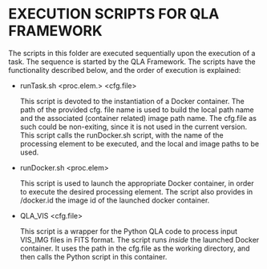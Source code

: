 
EXECUTION SCRIPTS FOR QLA FRAMEWORK
===================================

The scripts in this folder are executed sequentially upon the execution of a
task. The sequence is started by the QLA Framework.  The scripts have the
functionality described below, and the order of execution is explained:

 * runTask.sh <proc.elem.> <cfg.file>

   This script is devoted to the instantiation of a Docker container. The path
   of the provided cfg. file name is used to build the local path name and the
   associated (container related) image path name.  The cfg.file as such could
   be non-exiting, since it is not used in the current version.  This script
   calls the runDocker.sh script, with the name of the processing element to
   be executed, and the local and image paths to be used.

 * runDocker.sh <proc.elem> <local-path> <image-path>

   This script is used to launch the appropriate Docker container, in order to
   execute the desired processing element.  The script also provides in
   <local-path>/docker.id the image id of the launched docker container.

 * QLA_VIS <cfg.file>

   This script is a wrapper for the Python QLA code to process input VIS_IMG
   files in FITS format.  The script runs *inside* the launched Docker
   container.  It uses the path in the cfg.file as the working directory, and
   then calls the Python script in this container.


